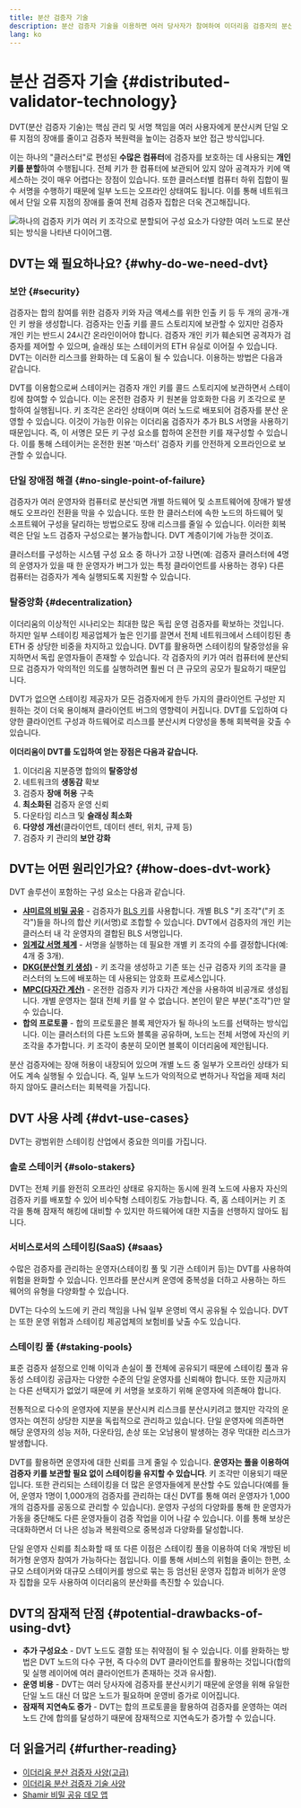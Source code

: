 ```yaml
---
title: 분산 검증자 기술
description: 분산 검증자 기술을 이용하면 여러 당사자가 참여하여 이더리움 검증자의 분산 운영이 가능합니다.
lang: ko
---
```


# 분산 검증자 기술 {#distributed-validator-technology}

DVT(분산 검증자 기술)는 핵심 관리 및 서명 책임을 여러 사용자에게 분산시켜 단일 오류 지점의 장애를 줄이고 검증자 복원력을 높이는 검증자 보안 접근 방식입니다.

이는 하나의 "클러스터"로 편성된 **수많은 컴퓨터**에 검증자를 보호하는 데 사용되는 **개인 키를 분할**하여 수행됩니다. 전체 키가 한 컴퓨터에 보관되어 있지 않아 공격자가 키에 액세스하는 것이 매우 어렵다는 장점이 있습니다. 또한 클러스터별 컴퓨터 하위 집합이 필수 서명을 수행하기 때문에 일부 노드는 오프라인 상태여도 됩니다. 이를 통해 네트워크에서 단일 오류 지점의 장애를 줄여 전체 검증자 집합은 더욱 견고해집니다.

![하나의 검증자 키가 여러 키 조각으로 분할되어 구성 요소가 다양한 여러 노드로 분산되는 방식을 나타낸 다이어그램.](./dvt-cluster.png)

## DVT는 왜 필요하나요? {#why-do-we-need-dvt}

### 보안 {#security}

검증자는 합의 참여를 위한 검증자 키와 자금 액세스를 위한 인출 키 등 두 개의 공개-개인 키 쌍을 생성합니다. 검증자는 인출 키를 콜드 스토리지에 보관할 수 있지만 검증자 개인 키는 반드시 24시간 온라인이어야 합니다. 검증자 개인 키가 훼손되면 공격자가 검증자를 제어할 수 있으며, 슬래싱 또는 스테이커의 ETH 유실로 이어질 수 있습니다. DVT는 이러한 리스크를 완화하는 데 도움이 될 수 있습니다. 이용하는 방법은 다음과 같습니다.

DVT를 이용함으로써 스테이커는 검증자 개인 키를 콜드 스토리지에 보관하면서 스테이킹에 참여할 수 있습니다. 이는 온전한 검증자 키 원본을 암호화한 다음 키 조각으로 분할하여 실행됩니다. 키 조각은 온라인 상태이며 여러 노드로 배포되어 검증자를 분산 운영할 수 있습니다. 이것이 가능한 이유는 이더리움 검증자가 추가 BLS 서명을 사용하기 때문입니다. 즉, 이 서명은 모든 키 구성 요소를 합하여 온전한 키를 재구성할 수 있습니다. 이를 통해 스테이커는 온전한 원본 '마스터' 검증자 키를 안전하게 오프라인으로 보관할 수 있습니다.

### 단일 장애점 해결 {#no-single-point-of-failure}

검증자가 여러 운영자와 컴퓨터로 분산되면 개별 하드웨어 및 소프트웨어에 장애가 발생해도 오프라인 전환을 막을 수 있습니다. 또한 한 클러스터에 속한 노드의 하드웨어 및 소프트웨어 구성을 달리하는 방법으로도 장애 리스크를 줄일 수 있습니다. 이러한 회복력은 단일 노드 검증자 구성으로는 불가능합니다. DVT 계층이기에 가능한 것이죠.

클러스터를 구성하는 시스템 구성 요소 중 하나가 고장 나면(예: 검증자 클러스터에 4명의 운영자가 있을 때 한 운영자가 버그가 있는 특정 클라이언트를 사용하는 경우) 다른 컴퓨터는 검증자가 계속 실행되도록 지원할 수 있습니다.

### 탈중앙화 {#decentralization}

이더리움의 이상적인 시나리오는 최대한 많은 독립 운영 검증자를 확보하는 것입니다. 하지만 일부 스테이킹 제공업체가 높은 인기를 끌면서 전체 네트워크에서 스테이킹된 총 ETH 중 상당한 비중을 차지하고 있습니다. DVT를 활용하면 스테이킹의 탈중앙성을 유지하면서 독립 운영자들이 존재할 수 있습니다. 각 검증자의 키가 여러 컴퓨터에 분산되므로 검증자가 악의적인 의도를 실행하려면 훨씬 더 큰 규모의 공모가 필요하기 때문입니다.

DVT가 없으면 스테이킹 제공자가 모든 검증자에게 한두 가지의 클라이언트 구성만 지원하는 것이 더욱 용이해져 클라이언트 버그의 영향력이 커집니다. DVT를 도입하여 다양한 클라이언트 구성과 하드웨어로 리스크를 분산시켜 다양성을 통해 회복력을 갖출 수 있습니다.

**이더리움이 DVT를 도입하여 얻는 장점은 다음과 같습니다.**

1. 이더리움 지분증명 합의의 **탈중앙성**
2. 네트워크의 **생동감** 확보
3. 검증자 **장애 허용** 구축
4. **최소화된** 검증자 운영 신뢰
5. 다운타임 리스크 및 **슬래싱 최소화**
6. **다양성 개선**(클라이언트, 데이터 센터, 위치, 규제 등)
7. 검증자 키 관리의 **보안 강화**

## DVT는 어떤 원리인가요? {#how-does-dvt-work}

DVT 솔루션이 포함하는 구성 요소는 다음과 같습니다.

- **[샤미르의 비밀 공유](https://medium.com/@keylesstech/a-beginners-guide-to-shamir-s-secret-sharing-e864efbf3648)** - 검증자가 [BLS 키](https://en.wikipedia.org/wiki/BLS_digital_signature)를 사용합니다. 개별 BLS "키 조각"("키 조각")들을 하나의 합산 키(서명)로 조합할 수 있습니다. DVT에서 검증자의 개인 키는 클러스터 내 각 운영자의 결합된 BLS 서명입니다.
- **[임계값 서명 체계](https://medium.com/nethermind-eth/threshold-signature-schemes-36f40bc42aca)** - 서명을 실행하는 데 필요한 개별 키 조각의 수를 결정합니다(예: 4개 중 3개).
- **[DKG(분산형 키 생성)](https://medium.com/toruslabs/what-distributed-key-generation-is-866adc79620)** - 키 조각을 생성하고 기존 또는 신규 검증자 키의 조각을 클러스터의 노드에 배포하는 데 사용되는 암호화 프로세스입니다.
- **[MPC(다자간 계산)](https://messari.io/report/applying-multiparty-computation-to-the-world-of-blockchains)** - 온전한 검증자 키가 다자간 계산을 사용하여 비공개로 생성됩니다. 개별 운영자는 절대 전체 키를 알 수 없습니다. 본인이 맡은 부분("조각")만 알 수 있습니다.
- **합의 프로토콜** - 합의 프로토콜은 블록 제안자가 될 하나의 노드를 선택하는 방식입니다. 이는 클러스터의 다른 노드와 블록을 공유하며, 노드는 전체 서명에 자신의 키 조각을 추가합니다. 키 조각이 충분히 모이면 블록이 이더리움에 제안됩니다.

분산 검증자에는 장애 허용이 내장되어 있으며 개별 노드 중 일부가 오프라인 상태가 되어도 계속 실행될 수 있습니다. 즉, 일부 노드가 악의적으로 변하거나 작업을 제때 처리하지 않아도 클러스터는 회복력을 가집니다.

## DVT 사용 사례 {#dvt-use-cases}

DVT는 광범위한 스테이킹 산업에서 중요한 의미를 가집니다.

### 솔로 스테이커 {#solo-stakers}

DVT는 전체 키를 완전히 오프라인 상태로 유지하는 동시에 원격 노드에 사용자 자신의 검증자 키를 배포할 수 있어 비수탁형 스테이킹도 가능합니다. 즉, 홈 스테이커는 키 조각을 통해 잠재적 해킹에 대비할 수 있지만 하드웨어에 대한 지출을 선행하지 않아도 됩니다.

### 서비스로서의 스테이킹(SaaS) {#saas}

수많은 검증자를 관리하는 운영자(스테이킹 풀 및 기관 스테이커 등)는 DVT를 사용하여 위험을 완화할 수 있습니다. 인프라를 분산시켜 운영에 중복성을 더하고 사용하는 하드웨어의 유형을 다양화할 수 있습니다.

DVT는 다수의 노드에 키 관리 책임을 나눠 일부 운영비 역시 공유될 수 있습니다. DVT는 또한 운영 위험과 스테이킹 제공업체의 보험비를 낮출 수도 있습니다.

### 스테이킹 풀 {#staking-pools}

표준 검증자 설정으로 인해 이익과 손실이 풀 전체에 공유되기 때문에 스테이킹 풀과 유동성 스테이킹 공급자는 다양한 수준의 단일 운영자를 신뢰해야 합니다. 또한 지금까지는 다른 선택지가 없었기 때문에 키 서명을 보호하기 위해 운영자에 의존해야 합니다.

전통적으로 다수의 운영자에 지분을 분산시켜 리스크를 분산시키려고 했지만 각각의 운영자는 여전히 상당한 지분을 독립적으로 관리하고 있습니다. 단일 운영자에 의존하면 해당 운영자의 성능 저하, 다운타임, 손상 또는 오남용이 발생하는 경우 막대한 리스크가 발생합니다.

DVT를 활용하면 운영자에 대한 신뢰를 크게 줄일 수 있습니다. **운영자는 풀을 이용하여 검증자 키를 보관할 필요 없이 스테이킹을 유지할 수 있습니다**. 키 조각만 이용되기 때문입니다. 또한 관리되는 스테이킹을 더 많은 운영자들에게 분산할 수도 있습니다(예를 들어, 운영자 1명이 1,000개의 검증자를 관리하는 대신 DVT를 통해 여러 운영자가 1,000개의 검증자를 공동으로 관리할 수 있습니다). 운영자 구성의 다양화를 통해 한 운영자가 가동을 중단해도 다른 운영자들이 검증 작업을 이어 나갈 수 있습니다. 이를 통해 보상은 극대화하면서 더 나은 성능과 복원력으로 중복성과 다양화를 달성합니다.

단일 운영자 신뢰를 최소화할 때 또 다른 이점은 스테이킹 풀을 이용하여 더욱 개방된 비허가형 운영자 참여가 가능하다는 점입니다. 이를 통해 서비스의 위험을 줄이는 한편, 소규모 스테이커와 대규모 스테이커를 쌍으로 묶는 등 엄선된 운영자 집합과 비허가 운영자 집합을 모두 사용하여 이더리움의 분산화를 촉진할 수 있습니다.

## DVT의 잠재적 단점 {#potential-drawbacks-of-using-dvt}

- **추가 구성요소** - DVT 노드도 결함 또는 취약점이 될 수 있습니다. 이를 완화하는 방법은 DVT 노드의 다수 구현, 즉 다수의 DVT 클라이언트를 활용하는 것입니다(합의 및 실행 레이어에 여러 클라이언트가 존재하는 것과 유사함).
- **운영 비용** - DVT는 여러 당사자에 검증자를 분산시키기 때문에 운영을 위해 유일한 단일 노드 대신 더 많은 노드가 필요하며 운영비 증가로 이어집니다.
- **잠재적 지연속도 증가** - DVT는 합의 프로토콜을 활용하여 검증자를 운영하는 여러 노드 간에 합의를 달성하기 때문에 잠재적으로 지연속도가 증가할 수 있습니다.

## 더 읽을거리 {#further-reading}

- [이더리움 분산 검증자 사양(고급)](https://github.com/ethereum/distributed-validator-specs)
- [이더리움 분산 검증자 기술 사양](https://github.com/ethereum/distributed-validator-specs/tree/dev/src/dvspec)
- [Shamir 비밀 공유 데모 앱](https://iancoleman.io/shamir/)
